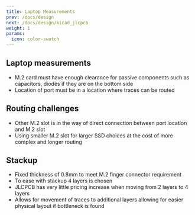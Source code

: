 ```yaml
---
title: Laptop Measurements
prev: /docs/design
next: /docs/design/kicad_jlcpcb
weight: 1
params:
  icon: color-swatch
---
```


## Laptop measurements
- M.2 card must have enough clearance for passive components such as capacitors, diodes if they are on the bottom side
- Location of port must be in a location where traces can be routed

## Routing challenges
- Other M.2 slot is in the way of direct connection between port location and M.2 slot
- Using smaller M.2 slot for larger SSD choices at the cost of more complex and longer routing

## Stackup
- Fixed thickness of 0.8mm to meet M.2 finger connector requirement
- To ease with stackup 4 layers is chosen
- JLCPCB has very little pricing increase when moving from 2 layers to 4 layers
- Allows for movement of traces to additional layers allowing for easier physical layout if bottleneck is found

